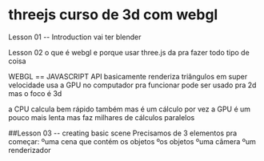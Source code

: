 # threejs curso de 3d com webgl

Lesson 01 -- Introduction
vai ter blender


Lesson 02
o que é webgl e porque usar three.js
da pra fazer todo tipo de coisa

WEBGL == JAVASCRIPT API
basicamente renderiza triângulos em super velocidade
usa a GPU no computador pra funcionar
pode ser usado pra 2d mas o foco é 3d

a CPU calcula bem rápido também mas é um cálculo por vez
a GPU é um pouco mais lenta mas faz milhares de cálculos paralelos


##Lesson 03 -- creating basic scene
 Precisamos de 3 elementos pra começar:
 ºuma cena que contém os objetos
 ºos objetos
 ºuma câmera
 ºum renderizador

